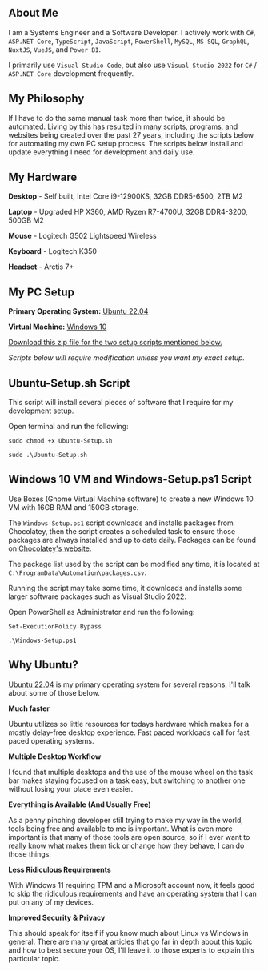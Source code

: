 ## About Me

I am a Systems Engineer and a Software Developer.  I actively work with ``C#``, ``ASP.NET Core``, ``TypeScript``, ``JavaScript``, ``PowerShell``, ``MySQL``, ``MS SQL``, ``GraphQL``, ``NuxtJS``, ``VueJS``, and ``Power BI``.  

I primarily use ``Visual Studio Code``, but also use ``Visual Studio 2022`` for ``C#`` / ``ASP.NET Core`` development frequently.

## My Philosophy

If I have to do the same manual task more than twice, it should be automated.  Living by this has resulted in many scripts, programs, and websites being created over the past 27 years, including the scripts below for automating my own PC setup process. The scripts below install and update everything I need for development and daily use.

## My Hardware

**Desktop** - Self built, Intel Core i9-12900KS, 32GB DDR5-6500, 2TB M2

**Laptop** - Upgraded HP X360, AMD Ryzen R7-4700U, 32GB DDR4-3200, 500GB M2

**Mouse** - Logitech G502 Lightspeed Wireless

**Keyboard** - Logitech K350

**Headset** - Arctis 7+

## My PC Setup

**Primary Operating System:** [Ubuntu 22.04](https://ubuntu.com/download/desktop)

**Virtual Machine:** [Windows 10](https://www.microsoft.com/en-us/software-download/windows10ISO)

[Download this zip file for the two setup scripts mentioned below.](https://github.com/Josh-XT/Josh-XT/archive/refs/heads/main.zip)

_Scripts below will require modification unless you want my exact setup._

## Ubuntu-Setup.sh Script

This script will install several pieces of software that I require for my development setup.  

Open terminal and run the following:

``sudo chmod +x Ubuntu-Setup.sh``

``sudo .\Ubuntu-Setup.sh``

## Windows 10 VM and Windows-Setup.ps1 Script

Use Boxes (Gnome Virtual Machine software) to create a new Windows 10 VM with 16GB RAM and 150GB storage.

The ``Windows-Setup.ps1`` script downloads and installs packages from Chocolatey, then the script creates a scheduled task to ensure those packages are always installed and up to date daily.  Packages can be found on [Chocolatey's website](https://chocolatey.org).

The package list used by the script can be modified any time, it is located at ``C:\ProgramData\Automation\packages.csv``.

Running the script may take some time, it downloads and installs some larger software packages such as Visual Studio 2022.

Open PowerShell as Administrator and run the following:

``Set-ExecutionPolicy Bypass``

``.\Windows-Setup.ps1``

## Why Ubuntu?

[Ubuntu 22.04](https://ubuntu.com/download/desktop) is my primary operating system for several reasons, I'll talk about some of those below.  

**Much faster**

Ubuntu utilizes so little resources for todays hardware which makes for a mostly delay-free desktop experience.  Fast paced workloads call for fast paced operating systems.

**Multiple Desktop Workflow**

I found that multiple desktops and the use of the mouse wheel on the task bar makes staying focused on a task easy, but switching to another one without losing your place even easier.

**Everything is Available (And Usually Free)**

As a penny pinching developer still trying to make my way in the world, tools being free and available to me is important.  What is even more important is that many of those tools are open source, so if I ever want to really know what makes them tick or change how they behave, I can do those things.

**Less Ridiculous Requirements**

With Windows 11 requiring TPM and a Microsoft account now, it feels good to skip the ridiculous requirements and have an operating system that I can put on any of my devices.

**Improved Security & Privacy**

This should speak for itself if you know much about Linux vs Windows in general.  There are many great articles that go far in depth about this topic and how to best secure your OS, I'll leave it to those experts to explain this particular topic.
